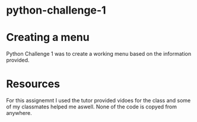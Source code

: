 # python-challenge-1

# Creating a menu
  Python Challenge 1 was to create a working menu based on the information provided.

# Resources
  For this assignemnt I used the tutor provided vidoes for the class and some of my classmates helped me aswell.
  None of the code is copyed from anywhere. 
